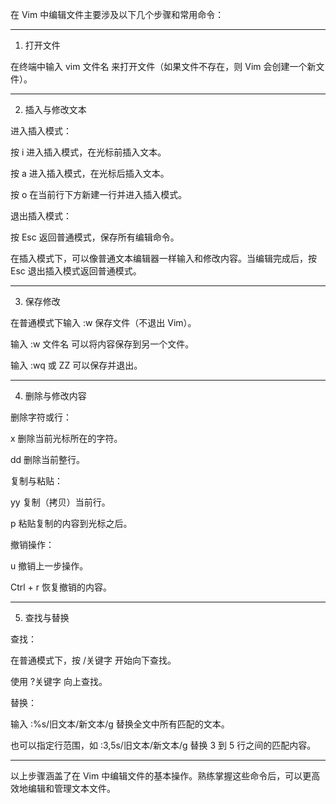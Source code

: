 在 Vim 中编辑文件主要涉及以下几个步骤和常用命令：


---

1. 打开文件

在终端中输入 vim 文件名 来打开文件（如果文件不存在，则 Vim 会创建一个新文件）。



---

2. 插入与修改文本

进入插入模式：

按 i 进入插入模式，在光标前插入文本。

按 a 进入插入模式，在光标后插入文本。

按 o 在当前行下方新建一行并进入插入模式。


退出插入模式：

按 Esc 返回普通模式，保存所有编辑命令。



在插入模式下，可以像普通文本编辑器一样输入和修改内容。当编辑完成后，按 Esc 退出插入模式返回普通模式。


---

3. 保存修改

在普通模式下输入 :w 保存文件（不退出 Vim）。

输入 :w 文件名 可以将内容保存到另一个文件。

输入 :wq 或 ZZ 可以保存并退出。



---

4. 删除与修改内容

删除字符或行：

x 删除当前光标所在的字符。

dd 删除当前整行。


复制与粘贴：

yy 复制（拷贝）当前行。

p 粘贴复制的内容到光标之后。


撤销操作：

u 撤销上一步操作。

Ctrl + r 恢复撤销的内容。




---

5. 查找与替换

查找：

在普通模式下，按 /关键字 开始向下查找。

使用 ?关键字 向上查找。


替换：

输入 :%s/旧文本/新文本/g 替换全文中所有匹配的文本。

也可以指定行范围，如 :3,5s/旧文本/新文本/g 替换 3 到 5 行之间的匹配内容。




---

以上步骤涵盖了在 Vim 中编辑文件的基本操作。熟练掌握这些命令后，可以更高效地编辑和管理文本文件。

